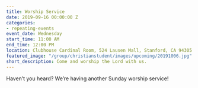 ```yaml
---
title: Worship Service
date: 2019-09-16 00:00:00 Z
categories:
- repeating-events
event_date: Wednesday
start_time: 11:00 AM
end_time: 12:00 PM
location: Clubhouse Cardinal Room, 524 Lausen Mall, Stanford, CA 94305
featured_image: "/group/christianstudent/images/upcoming/20191006.jpg"
short_description: Come and worship the Lord with us.
---
```


Haven’t you heard? We’re having another Sunday worship service! 
